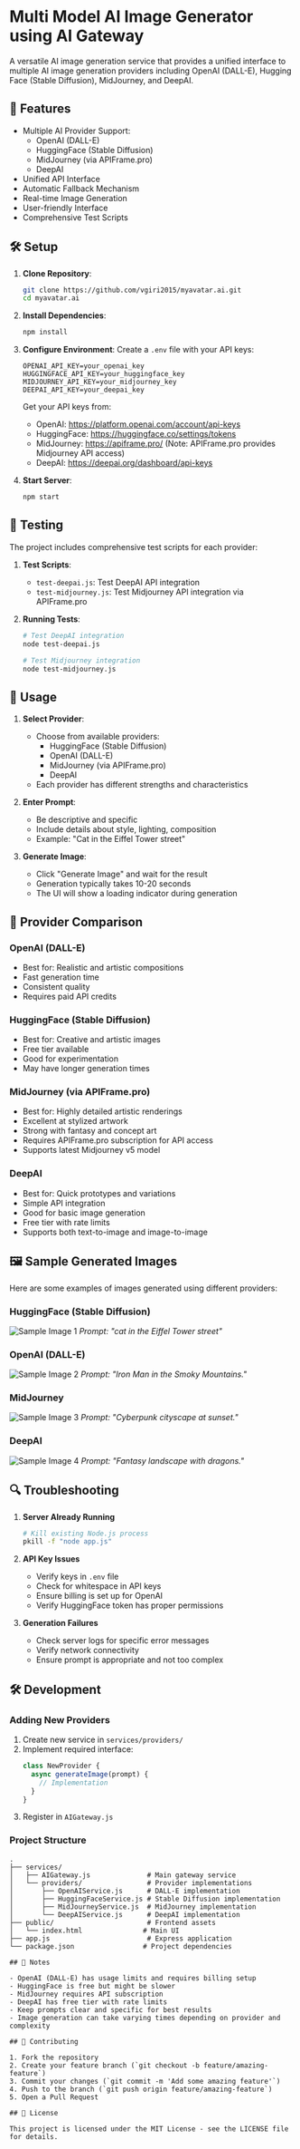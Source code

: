 # Multi Model AI Image Generator using AI Gateway

A versatile AI image generation service that provides a unified interface to multiple AI image generation providers including OpenAI (DALL-E), Hugging Face (Stable Diffusion), MidJourney, and DeepAI.

## 🚀 Features

- Multiple AI Provider Support:
  - OpenAI (DALL-E)
  - HuggingFace (Stable Diffusion)
  - MidJourney (via APIFrame.pro)
  - DeepAI
- Unified API Interface
- Automatic Fallback Mechanism
- Real-time Image Generation
- User-friendly Interface
- Comprehensive Test Scripts

## 🛠️ Setup

1. **Clone Repository**:
   ```bash
   git clone https://github.com/vgiri2015/myavatar.ai.git
   cd myavatar.ai
   ```

2. **Install Dependencies**:
   ```bash
   npm install
   ```

3. **Configure Environment**:
   Create a `.env` file with your API keys:
   ```env
   OPENAI_API_KEY=your_openai_key
   HUGGINGFACE_API_KEY=your_huggingface_key
   MIDJOURNEY_API_KEY=your_midjourney_key
   DEEPAI_API_KEY=your_deepai_key
   ```

   Get your API keys from:
   - OpenAI: https://platform.openai.com/account/api-keys
   - HuggingFace: https://huggingface.co/settings/tokens
   - MidJourney: https://apiframe.pro/ (Note: APIFrame.pro provides Midjourney API access)
   - DeepAI: https://deepai.org/dashboard/api-keys

4. **Start Server**:
   ```bash
   npm start
   ```

## 🧪 Testing

The project includes comprehensive test scripts for each provider:

1. **Test Scripts**:
   - `test-deepai.js`: Test DeepAI API integration
   - `test-midjourney.js`: Test Midjourney API integration via APIFrame.pro

2. **Running Tests**:
   ```bash
   # Test DeepAI integration
   node test-deepai.js

   # Test Midjourney integration
   node test-midjourney.js
   ```

## 🎯 Usage

1. **Select Provider**:
   - Choose from available providers:
     - HuggingFace (Stable Diffusion)
     - OpenAI (DALL-E)
     - MidJourney (via APIFrame.pro)
     - DeepAI
   - Each provider has different strengths and characteristics

2. **Enter Prompt**:
   - Be descriptive and specific
   - Include details about style, lighting, composition
   - Example: "Cat in the Eiffel Tower street"

3. **Generate Image**:
   - Click "Generate Image" and wait for the result
   - Generation typically takes 10-20 seconds
   - The UI will show a loading indicator during generation

## 🌟 Provider Comparison

### OpenAI (DALL-E)
- Best for: Realistic and artistic compositions
- Fast generation time
- Consistent quality
- Requires paid API credits

### HuggingFace (Stable Diffusion)
- Best for: Creative and artistic images
- Free tier available
- Good for experimentation
- May have longer generation times

### MidJourney (via APIFrame.pro)
- Best for: Highly detailed artistic renderings
- Excellent at stylized artwork
- Strong with fantasy and concept art
- Requires APIFrame.pro subscription for API access
- Supports latest Midjourney v5 model

### DeepAI
- Best for: Quick prototypes and variations
- Simple API integration
- Good for basic image generation
- Free tier with rate limits
- Supports both text-to-image and image-to-image

## 🖼 Sample Generated Images

Here are some examples of images generated using different providers:

### HuggingFace (Stable Diffusion)
![Sample Image 1](images/image3.png)
*Prompt: "cat in the Eiffel Tower street"*

### OpenAI (DALL-E)
![Sample Image 2](images/image4.png)
*Prompt: "Iron Man in the Smoky Mountains."*

### MidJourney
![Sample Image 3](images/image5.png)
*Prompt: "Cyberpunk cityscape at sunset."*

### DeepAI
![Sample Image 4](images/image6.png)
*Prompt: "Fantasy landscape with dragons."*

## 🔍 Troubleshooting

1. **Server Already Running**
   ```bash
   # Kill existing Node.js process
   pkill -f "node app.js"
   ```

2. **API Key Issues**
   - Verify keys in `.env` file
   - Check for whitespace in API keys
   - Ensure billing is set up for OpenAI
   - Verify HuggingFace token has proper permissions

3. **Generation Failures**
   - Check server logs for specific error messages
   - Verify network connectivity
   - Ensure prompt is appropriate and not too complex

## 🛠 Development

### Adding New Providers

1. Create new service in `services/providers/`
2. Implement required interface:
   ```javascript
   class NewProvider {
     async generateImage(prompt) {
       // Implementation
     }
   }
   ```
3. Register in `AIGateway.js`

### Project Structure
```
.
├── services/
│   ├── AIGateway.js              # Main gateway service
│   └── providers/                # Provider implementations
│       ├── OpenAIService.js      # DALL-E implementation
│       ├── HuggingFaceService.js # Stable Diffusion implementation
│       ├── MidJourneyService.js  # MidJourney implementation
│       └── DeepAIService.js      # DeepAI implementation
├── public/                       # Frontend assets
│   └── index.html               # Main UI
├── app.js                        # Express application
└── package.json                 # Project dependencies

## 📝 Notes

- OpenAI (DALL-E) has usage limits and requires billing setup
- HuggingFace is free but might be slower
- MidJourney requires API subscription
- DeepAI has free tier with rate limits
- Keep prompts clear and specific for best results
- Image generation can take varying times depending on provider and complexity

## 🤝 Contributing

1. Fork the repository
2. Create your feature branch (`git checkout -b feature/amazing-feature`)
3. Commit your changes (`git commit -m 'Add some amazing feature'`)
4. Push to the branch (`git push origin feature/amazing-feature`)
5. Open a Pull Request

## 📄 License

This project is licensed under the MIT License - see the LICENSE file for details.
